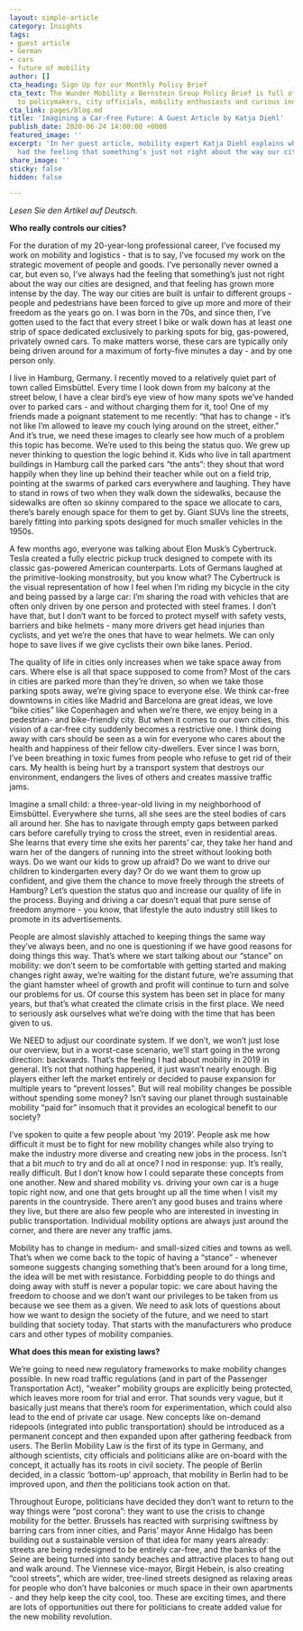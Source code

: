 ```yaml
---
layout: simple-article
category: Insights
tags:
- guest article
- German
- cars
- future of mobility
author: []
cta_heading: Sign Up for our Monthly Policy Brief
cta_text: The Wunder Mobility x Bernstein Group Policy Brief is full of articles relevant
  to policymakers, city officials, mobility enthusiasts and curious industry followers.
cta_link: pages/blog.md
title: 'Imagining a Car-Free Future: A Guest Article by Katja Diehl'
publish_date: 2020-06-24 14:00:00 +0000
featured_image: ''
excerpt: 'In her guest article, mobility expert Katja Diehl explains why she''s always
  had the feeling that something’s just not right about the way our cities are designed. '
share_image: ''
sticky: false
hidden: false

---
```

_Lesen Sie den Artikel auf Deutsch._ 

**Who really controls our cities?**

For the duration of my 20-year-long professional career, I’ve focused my work on mobility and logistics - that is to say, I’ve focused my work on the strategic movement of people and goods. I’ve personally never owned a car, but even so, I’ve always had the feeling that something’s just not right about the way our cities are designed, and that feeling has grown more intense by the day. The way our cities are built is unfair to different groups - people and pedestrians have been forced to give up more and more of their freedom as the years go on. I was born in the 70s, and since then, I’ve gotten used to the fact that every street I bike or walk down has at least one strip of space dedicated exclusively to parking spots for big, gas-powered, privately owned cars. To make matters worse, these cars are typically only being driven around for a maximum of forty-five minutes a day - and by one person only.

I live in Hamburg, Germany. I recently moved to a relatively quiet part of town called Eimsbüttel. Every time I look down from my balcony at the street below, I have a clear bird’s eye view of how many spots we’ve handed over to parked cars - and without charging them for it, too! One of my friends made a poignant statement to me recently: “that has to change - it’s not like I’m allowed to leave my couch lying around on the street, either.” And it’s true, we need these images to clearly see how much of a problem this topic has become. We’re used to this being the status quo. We grew up never thinking to question the logic behind it. Kids who live in tall apartment buildings in Hamburg call the parked cars “the ants”: they shout that word happily when they line up behind their teacher while out on a field trip, pointing at the swarms of parked cars everywhere and laughing. They have to stand in rows of two when they walk down the sidewalks, because the sidewalks are often so skinny compared to the space we allocate to cars, there’s barely enough space for them to get by. Giant SUVs line the streets, barely fitting into parking spots designed for much smaller vehicles in the 1950s.

A few months ago, everyone was talking about Elon Musk’s Cybertruck. Tesla created a fully electric pickup truck designed to compete with its classic gas-powered American counterparts. Lots of Germans laughed at the primitive-looking monstrosity, but you know what? The Cybertruck is the visual representation of how I feel when I’m riding my bicycle in the city and being passed by a large car: I’m sharing the road with vehicles that are often only driven by one person and protected with steel frames. I don’t have that, but I don’t want to be forced to protect myself with safety vests, barriers and bike helmets - many more drivers get head injuries than cyclists, and yet we’re the ones that have to wear helmets. We can only hope to save lives if we give cyclists their own bike lanes. Period.

The quality of life in cities only increases when we take space away from cars. Where else is all that space supposed to come from? Most of the cars in cities are parked more than they’re driven, so when we take those parking spots away, we’re giving space to everyone else. We think car-free downtowns in cities like Madrid and Barcelona are great ideas, we love “bike cities” like Copenhagen and when we’re there, we enjoy being in a pedestrian- and bike-friendly city. But when it comes to our own cities, this vision of a car-free city suddenly becomes a restrictive one. I think doing away with cars should be seen as a win for everyone who cares about the health and happiness of their fellow city-dwellers. Ever since I was born, I’ve been breathing in toxic fumes from people who refuse to get rid of their cars. My health is being hurt by a transport system that destroys our environment, endangers the lives of others and creates massive traffic jams.

Imagine a small child: a three-year-old living in my neighborhood of Eimsbüttel. Everywhere she turns, all she sees are the steel bodies of cars all around her. She has to navigate through empty gaps between parked cars before carefully trying to cross the street, even in residential areas. She learns that every time she exits her parents’ car, they take her hand and warn her of the dangers of running into the street without looking both ways. Do we want our kids to grow up afraid? Do we want to drive our children to kindergarten every day? Or do we want them to grow up confident, and give them the chance to move freely through the streets of Hamburg? Let’s question the status quo and increase our quality of life in the process. Buying and driving a car doesn’t equal that pure sense of freedom anymore - you know, that lifestyle the auto industry still likes to promote in its advertisements.

People are almost slavishly attached to keeping things the same way they’ve always been, and no one is questioning if we have good reasons for doing things this way. That’s where we start talking about our “stance” on mobility: we don’t seem to be comfortable with getting started and making changes right away, we’re waiting for the distant future, we’re assuming that the giant hamster wheel of growth and profit will continue to turn and solve our problems for us. Of course this system has been set in place for many years, but that’s what created the climate crisis in the first place. We need to seriously ask ourselves what we’re doing with the time that has been given to us.

We NEED to adjust our coordinate system. If we don’t, we won’t just lose our overview, but in a worst-case scenario, we’ll start going in the wrong direction: backwards. That’s the feeling I had about mobility in 2019 in general. It’s not that nothing happened, it just wasn’t nearly enough. Big players either left the market entirely or decided to pause expansion for multiple years to “prevent losses”. But will real mobility changes be possible without spending some money? Isn’t saving our planet through sustainable mobility “paid for” insomuch that it provides an ecological benefit to our society?

I’ve spoken to quite a few people about ‘my 2019’. People ask me how difficult it must be to fight for new mobility changes while also trying to make the industry more diverse and creating new jobs in the process. Isn’t that a bit _much_ to try and do all at once? I nod in response: yup. It’s really, really difficult. But I don’t know how I could separate these concepts from one another. New and shared mobility vs. driving your own car is a huge topic right now, and one that gets brought up all the time when I visit my parents in the countryside. There aren’t any good buses and trains where they live, but there are also few people who are interested in investing in public transportation. Individual mobility options are always just around the corner, and there are never any traffic jams.

Mobility has to change in medium- and small-sized cities and towns as well. That’s when we come back to the topic of having a “stance” - whenever someone suggests changing something that’s been around for a long time, the idea will be met with resistance. Forbidding people to do things and doing away with stuff is never a popular topic: we care about having the freedom to choose and we don’t want our privileges to be taken from us because we see them as a given. We need to ask lots of questions about how we want to design the society of the future, and we need to start building that society today. That starts with the manufacturers who produce cars and other types of mobility companies.

**What does this mean for existing laws?**

We’re going to need new regulatory frameworks to make mobility changes possible. In new road traffic regulations (and in part of the Passenger Transportation Act), “weaker” mobility groups are explicitly being protected, which leaves more room for trial and error. That sounds very vague, but it basically just means that there’s room for experimentation, which could also lead to the end of private car usage. New concepts like on-demand ridepools (integrated into public transportation) should be introduced as a permanent concept and then expanded upon after gathering feedback from users. The Berlin Mobility Law is the first of its type in Germany, and although scientists, city officials and politicians alike are on-board with the concept, it actually has its roots in civil society. The people of Berlin decided, in a classic ‘bottom-up’ approach, that mobility in Berlin had to be improved upon, and _then_ the politicians took action on that.

Throughout Europe, politicians have decided they don’t want to return to the way things were “post corona”: they want to use the crisis to change mobility for the better. Brussels has reacted with surprising swiftness by barring cars from inner cities, and Paris’ mayor Anne Hidalgo has been building out a sustainable version of that idea for many years already: streets are being redesigned to be entirely car-free, and the banks of the Seine are being turned into sandy beaches and attractive places to hang out and walk around. The Viennese vice-mayor, Birgit Hebein, is also creating “cool streets”, which are wider, tree-lined streets designed as relaxing areas for people who don’t have balconies or much space in their own apartments - and they help keep the city cool, too. These are exciting times, and there are lots of opportunities out there for politicians to create added value for the new mobility revolution.